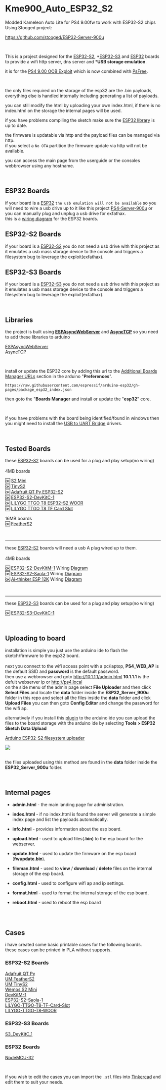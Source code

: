 # Kme900_Auto_ESP32_S2
Modded Kameleon Auto Lite for PS4 9.00fw to work with ESP32-S2 chips Using Stooged project: 

https://github.com/stooged/ESP32-Server-900u

<br>

This is a project designed for the <a href=https://www.espressif.com/en/products/socs/esp32-s2>ESP32-S2</a>, *<a href=https://www.espressif.com/en/products/socs/esp32-s3>ESP32-S3</a> and <a href=https://www.espressif.com/en/products/socs/esp32>ESP32</a> boards to provide a wifi http server, dns server and *<b>USB storage emulation</b>.

it is for the <a href=https://github.com/ChendoChap/pOOBs4>PS4 9.00 OOB Exploit</a> which is now combined with <a href=https://github.com/kmeps4/PSFree>PsFree</a>.


<br>

the only files required on the storage of the esp32 are the .bin payloads, everything else is handled internally including generating a list of payloads.<br>

you can still modify the html by uploading your own index.html, if there is no index.html on the storage the internal pages will be used.<br>

if you have problems compiling the sketch make sure the <a href=https://github.com/stooged/ESP32-Server-900u#libraries>ESP32 library</a> is up to date.<br>

the firmware is updatable via http and the payload files can be managed via http.<br>
if you select a `No OTA` partition the firmware update via http will not be available.<br>

you can access the main page from the userguide or the consoles webbrowser using any hostname.<br>


<br> 

## ESP32 Boards

if your board is a <a href=https://www.espressif.com/en/products/socs/esp32>ESP32</a> `the usb emulation will not be available` so you will need to wire a usb drive up to it like this project <a href=https://github.com/stooged/PS4-Server-900u>PS4-Server-900u</a> or you can manually plug and unplug a usb drive for exfathax.<br>
this is a <a href=https://github.com/stooged/ESP32-Server-900u/blob/main/Images/esp32_diag.jpg>wiring diagram</a> for the ESP32 boards.


## ESP32-S2 Boards

if your board is a <a href=https://www.espressif.com/en/products/socs/esp32-s2>ESP32-S2</a> you do not need a usb drive with this project as it emulates a usb mass storage device to the console and triggers a filesystem bug to leverage the exploit(exfathax).


## ESP32-S3 Boards

if your board is a <a href=https://www.espressif.com/en/products/socs/esp32-s3>ESP32-S3</a> you do not need a usb drive with this project as it emulates a usb mass storage device to the console and triggers a filesystem bug to leverage the exploit(exfathax).<br>

<br>


## Libraries

the project is built using <b><a href=https://github.com/me-no-dev/ESPAsyncWebServer>ESPAsyncWebServer</a></b> and <b><a href=https://github.com/me-no-dev/AsyncTCP>AsyncTCP</a></b> so you need to add these libraries to arduino

<a href=https://github.com/me-no-dev/ESPAsyncWebServer>ESPAsyncWebServer</a><br>
<a href=https://github.com/me-no-dev/AsyncTCP>AsyncTCP</a><br>

<br>

install or update the ESP32 core by adding this url to the <a href=https://docs.arduino.cc/learn/starting-guide/cores>Additional Boards Manager URLs</a> section in the arduino "<b>Preferences</b>".

` https://raw.githubusercontent.com/espressif/arduino-esp32/gh-pages/package_esp32_index.json `

then goto the "<b>Boards Manager</b> and install or update the "<b>esp32</b>" core.

<br>

if you have problems with the board being identified/found in windows then you might need to install the <a href=https://www.silabs.com/developers/usb-to-uart-bridge-vcp-drivers>USB to UART Bridge</a> drivers.


<br>

## Tested Boards

these <a href=https://www.espressif.com/en/products/socs/esp32-s2>ESP32-S2</a> boards can be used for a plug and play setup(no wiring)<br>
<br>
4MB boards<br>

:ok: <a href=https://www.wemos.cc/en/latest/s2/s2_mini.html>S2 Mini</a><br>
:ok: <a href=https://unexpectedmaker.com/tinys2>TinyS2</a><br>
:ok: <a href="https://www.adafruit.com/product/5325">Adafruit QT Py ESP32-S2</a><br>
:ok: <a href=https://docs.espressif.com/projects/esp-idf/en/latest/esp32s2/hw-reference/esp32s2/user-guide-s2-devkitc-1.html>ESP32-S2-DevKitC-1</a><br>
:ok: <a href="http://www.lilygo.cn/prod_view.aspx?TypeId=50063&Id=1320&FId=t3:50063:3">LILYGO TTGO T8 ESP32-S2 WOOR</a><br>
:ok: <a href="http://www.lilygo.cn/prod_view.aspx?TypeId=50063&Id=1300&FId=t3:50063:3">LILYGO TTGO T8 TF Card Slot</a><br>

16MB boards<br>
:ok: <a href=https://feathers2.io/>FeatherS2</a><br>

<br>

<hr>these <a href=https://www.espressif.com/en/products/socs/esp32-s2>ESP32-S2</a> boards will need a usb A plug wired up to them.<br>
<br>
4MB boards<br>

:ok: <a href=https://docs.espressif.com/projects/esp-idf/en/latest/esp32s2/hw-reference/esp32s2/user-guide-devkitm-1-v1.html>ESP32-S2-DevKitM-1</a> Wiring <a href=https://github.com/stooged/ESP32-Server-900u/blob/main/Images/esp32-s2-devkitm-1.jpg>Diagram</a><br>
:ok: <a href=https://docs.espressif.com/projects/esp-idf/en/latest/esp32s2/hw-reference/esp32s2/user-guide-saola-1-v1.2.html>ESP32-S2-Saola-1</a> Wiring <a href=https://github.com/stooged/ESP32-Server-900u/blob/main/Images/esp32-s2-saola-1.jpg>Diagram</a><br>
:ok: <a href=https://docs.ai-thinker.com/en/12k_development_board_esp32-s2>Ai-thinker ESP 12K</a> Wiring <a href=https://github.com/stooged/ESP32-Server-900u/blob/main/Images/ai-thinker-esp12k.jpg>Diagram</a><br>

<br>
<hr>

these <a href=https://www.espressif.com/en/products/socs/esp32-s3>ESP32-S3</a> boards can be used for a plug and play setup(no wiring)<br>

:ok: <a href=https://docs.espressif.com/projects/esp-idf/en/latest/esp32s3/hw-reference/esp32s3/user-guide-devkitc-1.html>ESP32-S3-DevKitC-1</a><br>

<br>

## Uploading to board

installation is simple you just use the arduino ide to flash the sketch/firmware to the esp32 board.<br>
<br>
next you connect to the wifi access point with a pc/laptop, <b>PS4_WEB_AP</b> is the default SSID and <b>password</b> is the default password.<br>
then use a webbrowser and goto http://10.1.1.1/admin.html <b>10.1.1.1</b> is the defult webserver ip or http://ps4.local<br>
on the side menu of the admin page select <b>File Uploader</b> and then click <b>Select Files</b> and locate the <b>data</b> folder inside the <b>ESP32_Server_900u</b> folder in this repo and select all the files inside the <b>data</b> folder and click <b>Upload Files</b>
you can then goto <b>Config Editor</b> and change the password for the wifi ap.


alternatively if you install this <a href=https://github.com/stooged/arduino-esp32fs-plugin>plugin</a> to the arduino ide you can upload the files to the board storage with the arduino ide by selecting <b>Tools > ESP32 Sketch Data Upload</b>

<a href=https://github.com/stooged/arduino-esp32fs-plugin>Arduino ESP32-S2 filesystem uploader</a>

<img src=https://github.com/stooged/ESP32-Server-900u/blob/main/Images/dataup.jpg><br><br>

the files uploaded using this method are found in the <b>data</b> folder inside the <b>ESP32_Server_900u</b> folder.

<br>



## Internal pages

* <b>admin.html</b> - the main landing page for administration.

* <b>index.html</b> - if no index.html is found the server will generate a simple index page and list the payloads automatically.

* <b>info.html</b> - provides information about the esp board.

* <b>upload.html</b> - used to upload files(<b>.bin</b>) to the esp board for the webserver.

* <b>update.html</b> - used to update the firmware on the esp board (<b>fwupdate.bin</b>).

* <b>fileman.html</b> - used to <b>view</b> / <b>download</b> / <b>delete</b> files on the internal storage of the esp board.

* <b>config.html</b> - used to configure wifi ap and ip settings.

* <b>format.html</b> - used to format the internal storage of the esp board.

* <b>reboot.html</b> - used to reboot the esp board


<br><br>



## Cases

i have created some basic printable cases for the following boards.<br>
these cases can be printed in PLA without supports.

### ESP32-S2 Boards

<a href=https://github.com/stooged/ESP32-Server-900u/tree/main/3D_Printed_Cases/Adafruit_QT_Py>Adafruit QT Py</a><br>
<a href=https://github.com/stooged/ESP32-Server-900u/tree/main/3D_Printed_Cases/UM_FeatherS2>UM FeatherS2</a><br>
<a href=https://github.com/stooged/ESP32-Server-900u/tree/main/3D_Printed_Cases/UM_TinyS2>UM TinyS2</a><br>
<a href=https://github.com/stooged/ESP32-Server-900u/tree/main/3D_Printed_Cases/Wemos_S2_Mini>Wemos S2 Mini</a><br>
<a href=https://github.com/stooged/ESP32-Server-900u/tree/main/3D_Printed_Cases/DevKitM_1>DevKitM-1</a><br>
<a href=https://github.com/stooged/ESP32-Server-900u/tree/main/3D_Printed_Cases/ESP32_S2_Saola_1>ESP32-S2-Saola-1</a><br>
<a href=https://github.com/stooged/ESP32-Server-900u/tree/main/3D_Printed_Cases/LILYGO_TTGO_T8_TF_Card_Slot>LILYGO-TTGO-T8-TF-Card-Slot</a><br>
<a href=https://github.com/stooged/ESP32-Server-900u/tree/main/3D_Printed_Cases/LILYGO_TTGO_T8_WOOR>LILYGO-TTGO-T8-WOOR</a><br>



### ESP32-S3 Boards

<a href=https://github.com/stooged/ESP32-Server-900u/tree/main/3D_Printed_Cases/S3_DevKitC_1>S3_DevKitC_1</a><br>


### ESP32 Boards

<a href=https://github.com/stooged/ESP32-Server-900u/tree/main/3D_Printed_Cases/NodeMCU_32>NodeMCU-32</a><br>

<br>

if you wish to edit the cases you can import the `.stl` files into <a href=https://www.tinkercad.com/>Tinkercad<a/> and edit them to suit your needs.

<br>


